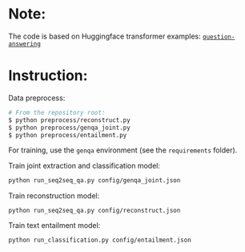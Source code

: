 <!---
Copyright 2021 The HuggingFace Team. All rights reserved.

Licensed under the Apache License, Version 2.0 (the "License");
you may not use this file except in compliance with the License.
You may obtain a copy of the License at

    http://www.apache.org/licenses/LICENSE-2.0

Unless required by applicable law or agreed to in writing, software
distributed under the License is distributed on an "AS IS" BASIS,
WITHOUT WARRANTIES OR CONDITIONS OF ANY KIND, either express or implied.
See the License for the specific language governing permissions and
limitations under the License.
-->

# Note:
The code is based on Huggingface transformer examples: [`question-answering`](https://github.com/huggingface/transformers/blob/master/examples/pytorch/question-answering)

# Instruction:
Data preprocess:

```sh
# From the repository root:
$ python preprocess/reconstruct.py
$ python preprocess/genqa_joint.py
$ python preprocess/entailment.py
```

For training, use the `genqa` environment (see the `requirements` folder).

Train joint extraction and classification model:
```sh
python run_seq2seq_qa.py config/genqa_joint.json
```

Train reconstruction model:
```
python run_seq2seq_qa.py config/reconstruct.json
```

Train text entailment model:
```
python run_classification.py config/entailment.json
```

